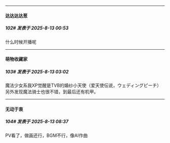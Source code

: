 ﻿
*****

####  达达达达葱  
##### 102#       发表于 2025-8-13 00:53

什么时候开播呢


*****

####  萌物收藏家  
##### 103#       发表于 2025-8-13 03:02

魔法少女系我XP觉醒是TVB的婚纱小天使（爱天使伝说，ウェディングピーチ）另外发现魔法骑士也很不错，到最后还有机甲。


*****

####  无动于衷  
##### 104#       发表于 2025-8-13 08:37

PV看了，做画还行，BGM不行，像AI作曲

